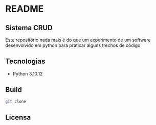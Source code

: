 # README
## Sistema CRUD 
Este repositório nada mais é do que um experimento de um software desenvolvido em python para praticar
alguns trechos de código

## Tecnologias
- Python 3.10.12

## Build
~~~bash
git clone 
~~~

## Licensa